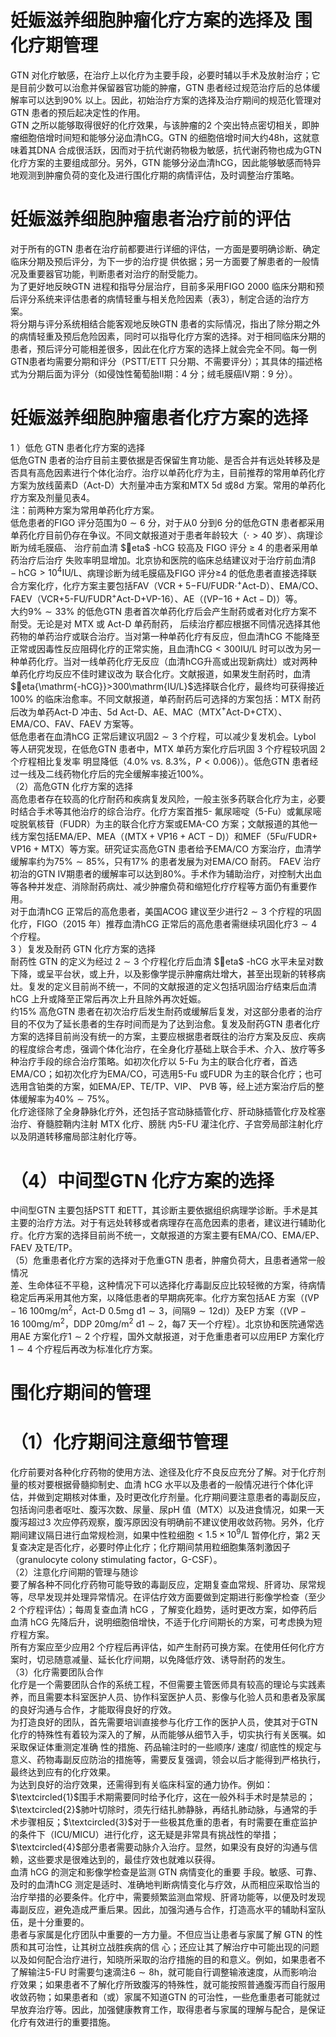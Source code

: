 # 妊娠滋养细胞肿瘤化疗方案的选择及  围化疗期管理  
GTN 对化疗敏感，在治疗上以化疗为主要手段，必要时辅以手术及放射治疗；它是目前少数可以治愈并保留器官功能的肿瘤，GTN 患者经过规范治疗后的总体缓解率可以达到$90\%$ 以上。因此，初始治疗方案的选择及治疗期间的规范化管理对GTN 患者的预后起决定性的作用。  
GTN 之所以能够取得很好的化疗效果，与该肿瘤的2 个突出特点密切相关，即肿瘤细胞倍增时间短和能够分泌血清hCG。GTN 的细胞倍增时间大约$48\mathrm{h}$，这就意味着其DNA 合成很活跃，因而对于抗代谢药物极为敏感，抗代谢药物也成为GTN 化疗方案的主要组成部分。另外，GTN 能够分泌血清hCG，因此能够敏感而特异地观测到肿瘤负荷的变化及进行围化疗期的病情评估，及时调整治疗策略。  
#  妊娠滋养细胞肿瘤患者治疗前的评估  
对于所有的GTN 患者在治疗前都要进行详细的评估，一方面是要明确诊断、确定临床分期及预后评分，为下一步的治疗提 供依据；另一方面要了解患者的一般情况及重要器官功能，判断患者对治疗的耐受能力。  
为了更好地反映GTN 进程和指导分层治疗，目前多采用FIGO 2000 临床分期和预后评分系统来评估患者的病情轻重与相关危险因素（表3），制定合适的治疗方案。  
将分期与评分系统相结合能客观地反映GTN 患者的实际情况，指出了除分期之外的病情轻重及预后危险因素，同时可以指导化疗方案的选择。对于相同临床分期的患者，预后评分可能相差很多，因此在化疗方案的选择上就会完全不同。每一例GTN患者均需要分期和评分（PSTT/ETT 只分期、不需要评分）；其具体的描述格式为分期后面为评分（如侵蚀性葡萄胎Ⅱ期：4 分；绒毛膜癌Ⅳ期：9 分）。  
#  妊娠滋养细胞肿瘤患者化疗方案的选择  
1 ）低危 GTN  患者化疗方案的选择  
低危GTN 患者的治疗目前主要依据是否保留生育功能、是否合并有远处转移及是否具有高危因素进行个体化治疗。治疗以单药化疗为主，目前推荐的常用单药化疗方案为放线菌素D（Act-D）大剂量冲击方案和MTX 5d 或8d 方案。常用的单药化疗方案及剂量见表4。  
注：前两种方案为常用单药化疗方案。  
低危患者的FIGO 评分范围为$0\sim6$ 分，对于从0 分到6 分的低危GTN 患者都采用单药化疗目前仍存在争议。不同文献报道对于患者年龄较大（$\cdot>40$ 岁）、病理诊断为绒毛膜癌、 治疗前血清 $eta$ -hCG  较高及 FIGO  评分 ≥ 4  的患者采用单药治疗后治疗 失败率明显增加。北京协和医院的临床总结建议对于治疗前血清$\mathrm{\beta-hCG>10^{4}I U/L}$、病理诊断为绒毛膜癌及FIGO 评分≥4 的低危患者直接选择联合方案化疗，化疗方案主要包括FAV（$\scriptstyle\mathrm{VCR}+5-$FU/FUDR$\cdot^{+}$Act-D）、EMA/CO、FAEV（VCR+5-FU/FUDR$^+$Act-D+VP-16）、AE（$\scriptstyle\left(\mathrm{VP-}16+\mathrm{Act-D}\right)$）等。  
大约$9\%\sim33\%$ 的低危GTN 患者首次单药化疗后会产生耐药或者对化疗方案不耐受。无论是对 MTX  或 Act-D  单药耐药， 后续治疗都应根据不同情况选择其他药物的单药治疗或联合治疗。当对第一种单药化疗有反应，但血清hCG 不能降至正常或因毒性反应阻碍化疗的正常实施，且血清$\mathrm{hCG}<300\mathrm{IU/L}$ 时可以改为另一种单药化疗。当对一线单药化疗无反应（血清hCG升高或出现新病灶）或对两种单药化疗均反应不佳时建议改为 联合化疗。文献报道，如果发生耐药时，血清$eta{\mathrm{-hCG}}>300\mathrm{IU/L}$选择联合化疗，最终均可获得接近$100\%$ 的临床治愈率。不同文献报道，单药耐药后可选择的方案包括：MTX 耐药后改为单药Act-D 冲击、5d Act-D、AE、MAC（MTX$^+$Act-D+CTX）、EMA/CO、FAV、FAEV 方案等。  
低危患者在血清hCG 正常后建议巩固$2\sim3$ 个疗程，可以减少复发机会。Lybol 等人研究发现，在低危GTN 患者中，MTX  单药方案化疗后巩固 3  个疗程较巩固 2  个疗程相比复发率 明显降低（$4.0\%$ vs. $8.3\%$，$P<0.006\rangle$）。低危GTN 患者经过一线及二线药物化疗后的完全缓解率接近$100\%$。  
（2）高危GTN 化疗方案的选择  
高危患者存在较高的化疗耐药和疾病复发风险，一般主张多药联合化疗为主，必要时结合手术等其他治疗的综合治疗。化疗方案首推5- 氟尿嘧啶（5-Fu）或氟尿嘧啶脱氧核苷（FUDR）为主的联合化疗方案或EMA-CO 方案；文献报道的其他一线方案包括EMA/EP、MEA（$\scriptstyle(\mathrm{MTX+VP16+ACT-D})$）和MEF（5Fu/FUDR+ $\scriptstyle\mathrm{VP}16+\mathrm{MTX}$）等方案。研究证实高危GTN 患者给予EMA/CO 方案治疗，血清学缓解率约为$75\%\sim85\%$，只有$17\%$ 的患者发展为对EMA/CO 耐药。 FAEV 治疗初治的GTN Ⅳ期患者的缓解率可以达到$80\%$。手术作为辅助治疗，对控制大出血等各种并发症、消除耐药病灶、减少肿瘤负荷和缩短化疗疗程等方面仍有重要作用。  
对于血清hCG 正常后的高危患者，美国ACOG 建议至少进行$2\sim3$ 个疗程的巩固化疗，FIGO（2015 年）推荐血清hCG 正常后的高危患者需继续巩固化疗$3\sim4$ 个疗程。  
3 ）复发及耐药 GTN  化疗方案的选择  
耐药性 GTN  的定义为经过 $2\sim3$  个疗程化疗后血清 $eta$ -hCG 水平未呈对数下降，或呈平台状，或上升，以及影像学提示肿瘤病灶增大，甚至出现新的转移病灶。复发的定义目前尚不统一，不同的文献报道的定义包括巩固治疗结束后血清hCG 上升或降至正常后再次上升且除外再次妊娠。  
约$15\%$ 高危GTN 患者在初次治疗后发生耐药或缓解后复发，对这部分患者的治疗目的不仅为了延长患者的生存时间而是为了达到治愈。复发及耐药GTN 患者化疗方案的选择目前尚没有统一的方案，主要应根据患者既往的治疗方案及反应、疾病的程度综合考虑，强调个体化治疗，在全身化疗基础上联合手术、介入、放疗等多种治疗手段的综合治疗策略。如初次化疗以 5-Fu 为主的联合化疗者，首选EMA/CO；如初次化疗为EMA/CO，可选用5-Fu 或FUDR 为主的联合化疗；也可选用含铂类的方案，如EMA/EP、TE/TP、VIP、 PVB 等，经上述方案治疗后的整体缓解率为$40\%\sim75\%$。  
化疗途径除了全身静脉化疗外，还包括子宫动脉插管化疗、肝动脉插管化疗及栓塞治疗、脊髓腔鞘内注射 MTX  化疗、膀胱 内5-FU 灌注化疗、子宫旁局部注射化疗以及阴道转移瘤局部注射化疗等。  
# （4）中间型GTN 化疗方案的选择  
中间型GTN 主要包括PSTT 和ETT，其诊断主要依据组织病理学诊断。手术是其主要的治疗方法。对于有远处转移或者病理存在高危因素的患者，建议进行辅助化疗。化疗方案的选择目前尚不统一，文献报道的方案主要有EMA/CO、EMA/EP、FAEV 及TE/TP。  
（5）危重患者化疗方案的选择对于危重GTN 患者，肿瘤负荷大，且患者通常一般情况  
差、生命体征不平稳，这种情况下可以选择化疗毒副反应比较轻微的方案，待病情稳定后再采用其他方案，以降低患者的早期病死率。化疗方案包括AE 方案（$\mathrm{(VP-16~100mg/m^{2}}$，Act-D 0.5mg 
$\mathrm{d}1\sim3$，间隔$9\sim12\mathrm{d})$）及EP 方案（$\mathrm{(VP-16~100mg/m^{2}}$，DDP $20\mathrm{mg/m^{2}}$ 
$\mathrm{d}1\sim2$，每7 天一个疗程）。北京协和医院通常选用AE 方案化疗$1\sim2$ 个疗程，国外文献报道，对于危重患者可以应用EP 方案化疗$1\sim4$ 个疗程后再改为标准化疗方案。  
#  围化疗期间的管理  
# （1）化疗期间注意细节管理  
化疗前要对各种化疗药物的使用方法、途径及化疗不良反应充分了解。对于化疗剂量的核对要根据骨髓抑制史、血清 hCG 水平以及患者的一般情况进行个体化评估，并做到定期核对体重，及时更改化疗剂量。化疗期间要注意患者的毒副反应，包括询问患者呕吐、腹泻次数、尿量、尿$\mathrm{pH}$ 值（MTX）以及进食情况，如果一天腹泻超过3 次应停药观察，腹泻原因没有明确前不建议使用收敛药物。另外，化疗期间建议隔日进行血常规检测，如果中性粒细胞$<1.5\times10^{9}/\mathrm{L}$ 暂停化疗，第2 天复查决定是否化疗，必要时停止化疗；化疗期间禁用粒细胞集落刺激因子（granulocyte colony stimulating factor，G-CSF）。  
（2）注意化疗间期的管理与随诊  
要了解各种不同化疗药物可能导致的毒副反应，定期复查血常规、肝肾功、尿常规等，尽早发现并处理异常情况。在评估疗效方面要做到定期进行影像学检查（至少2 个疗程评估）；每周复查血清 hCG ，了解变化趋势，适时更改方案，如停药后血清 hCG 先降后升，说明细胞倍增快，不适于化疗间期长的方案，可考虑换为短疗程方案。  
所有方案应至少应用2 个疗程后再评估，如产生耐药可换方案。在使用任何化疗方案时，切忌随意减量、延长化疗间期，以免降低疗效、诱导耐药的发生。  
（3）化疗需要团队合作  
化疗是一个需要团队合作的系统工程，不但需要主管医师具有较高的理论与实践素养，而且需要本科室医护人员、协作科室医护人员、影像与化验人员和患者及家属的良好沟通与合作，才能取得良好的疗效。  
为打造良好的团队，首先需要培训直接参与化疗工作的医护人员，使其对于GTN 化疗的特殊性有着较为深入的了解，从而能够从细节入手，切实执行有关医嘱。如采取保证体重测定准确 性的措施、药品输注时的一些顺序/ 速度/ 彻底性的规定与意义、药物毒副反应防治的措施等，需要反复强调，领会以后才能得到严格执行，最终达到应有的化疗效果。  
为达到良好的治疗效果，还需得到有关临床科室的通力协作。例如：$\textcircled{1}$围手术期需要同时给予化疗，这在一般外科手术时是禁忌的；$\textcircled{2}$肺叶切除时，须先行结扎肺静脉，再结扎肺动脉，与通常的手术步骤相反；$\textcircled{3}$对于一些极其危重的患者，有时需要在重症监护的条件下（ICU/MICU）进行化疗，这无疑是非常具有挑战性的举措；$\textcircled{4}$部分患者需要动脉介入治疗。显然，如果没有良好的沟通与信赖，这些要求是很难达到的，最佳疗效也就难以获得。  
血清 hCG  的测定和影像学检查是监测 GTN  病情变化的重要 手段。敏感、可靠、及时的血清hCG 测定是适时、准确地判断病情变化与疗效，从而相应采取恰当的治疗举措的必要条件。化疗中，需要频繁监测血常规、肝肾功能等，以便及时发现毒副反应，避免造成严重后果。因此，加强沟通与合作，打造高水平的辅助科室队伍，是十分重要的。  
患者与家属是化疗团队中重要的一方力量。不但应当让患者与家属了解 GTN  的性质和其可治性，让其树立战胜疾病的信 心；还应让其了解治疗中可能出现的问题以及如何配合治疗进行，知晓所采取的治疗措施的目的和意义。例如，如果患者不了解输注5-FU 时需要匀速滴注$6\sim8\mathrm{h}$，就可能自行调整输液速度，从而影响治疗效果；如果患者不了解化疗所致腹泻的特殊性，就可能按照普通腹泻而自行服用收敛药物；如果患者和（或）家属不知道GTN 的可治性，一些危重患者可能就过早放弃治疗等。因此，加强健康教育工作，取得患者与家属的理解与配合，是保证化疗有效进行的重要措施。  
